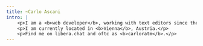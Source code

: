 ```yaml
---
title: ~Carlo Ascani
intro: |
    <p>I am a <b>web developer</b>, working with text editors since the early 2010s.</p>
    <p>I am currently located in <b>Vienna</b>, Austria.</p>
    <p>Find me on libera.chat and oftc as <b>carloratm</b>.</p>
---
```

